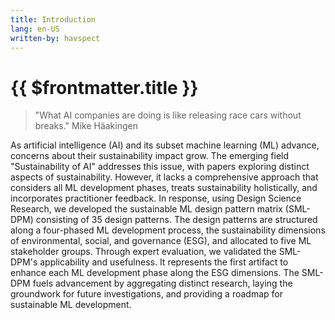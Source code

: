 ```yaml
---
title: Introduction
lang: en-US
written-by: havspect
---
```


# {{ $frontmatter.title }}

> "What AI companies are doing is like releasing race cars without breaks."
> Mike Häakingen

As artificial intelligence (AI) and its subset machine learning (ML) advance, concerns about their sustainability impact grow. The emerging field "Sustainability of AI" addresses this issue, with papers exploring distinct aspects of sustainability. However, it lacks a comprehensive approach that considers all ML development phases, treats sustainability holistically, and incorporates practitioner feedback. In response, using Design Science Research, we developed the sustainable ML design pattern matrix (SML-DPM) consisting of 35 design patterns. The design patterns are structured along a four-phased ML development process, the sustainability dimensions of environmental, social, and governance (ESG), and allocated to five ML stakeholder groups. Through expert evaluation, we validated the SML-DPM's applicability and usefulness. It represents the first artifact to enhance each ML development phase along the ESG dimensions. The SML-DPM fuels advancement by aggregating distinct research, laying the groundwork for future investigations, and providing a roadmap for sustainable ML development.